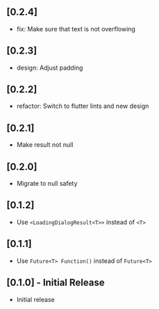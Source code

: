 ## [0.2.4]
* fix: Make sure that text is not overflowing

## [0.2.3]
* design: Adjust padding

## [0.2.2]
* refactor: Switch to flutter lints and new design

## [0.2.1]

* Make result not null

## [0.2.0]

* Migrate to null safety

## [0.1.2]

* Use `<LoadingDialogResult<T>>` instead of `<T>`

## [0.1.1]

* Use `Future<T> Function()` instead of `Future<T>`

## [0.1.0] - Initial Release

* Initial release